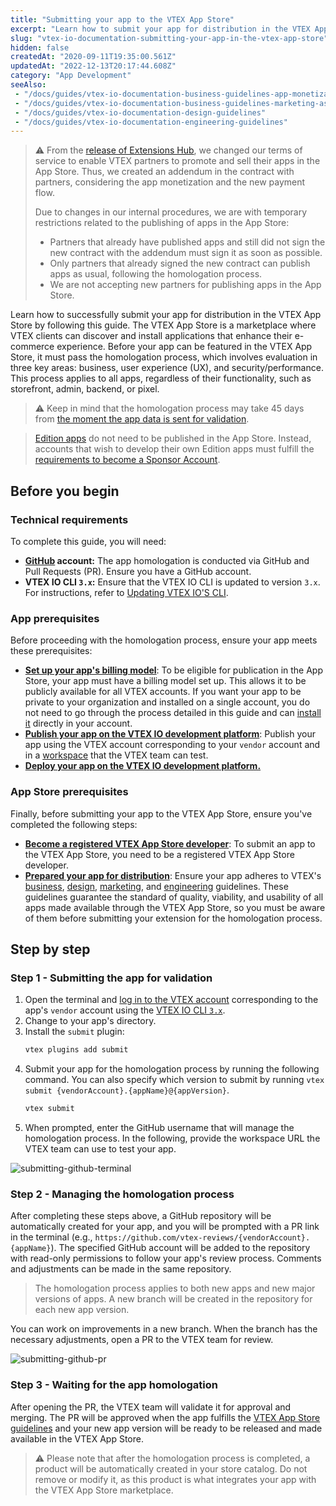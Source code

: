 ```yaml
---
title: "Submitting your app to the VTEX App Store"
excerpt: "Learn how to submit your app for distribution in the VTEX App Store."
slug: "vtex-io-documentation-submitting-your-app-in-the-vtex-app-store"
hidden: false
createdAt: "2020-09-11T19:35:00.561Z"
updatedAt: "2022-12-13T20:17:44.608Z"
category: "App Development"
seeAlso:
 - "/docs/guides/vtex-io-documentation-business-guidelines-app-monetization"
 - "/docs/guides/vtex-io-documentation-business-guidelines-marketing-assets"
 - "/docs/guides/vtex-io-documentation-design-guidelines"
 - "/docs/guides/vtex-io-documentation-engineering-guidelines"
---
```


>⚠ From the [release of Extensions Hub](https://developers.vtex.com/updates/release-notes/extensions-hub-our-new-place-to-promote-apps-and-partners-inside-vtex-admin), we changed our terms of service to enable VTEX partners to promote and sell their apps in the App Store. Thus, we created an addendum in the contract with partners, considering the app monetization and the new payment flow.
>
> Due to changes in our internal procedures, we are with temporary restrictions related to the publishing of apps in the App Store:
>
> - Partners that already have published apps and still did not sign the new contract with the addendum must sign it as soon as possible.
> - Only partners that already signed the new contract can publish apps as usual, following the homologation process.
> - We are not accepting new partners for publishing apps in the App Store.

Learn how to successfully submit your app for distribution in the VTEX App Store by following this guide. The VTEX App Store is a marketplace where VTEX clients can discover and install applications that enhance their e-commerce experience. Before your app can be featured in the VTEX App Store, it must pass the homologation process, which involves evaluation in three key areas: business, user experience (UX), and security/performance. This process applies to all apps, regardless of their functionality, such as storefront, admin, backend, or pixel.

> ⚠️ Keep in mind that the homologation process may take 45 days from [the moment the app data is sent for validation](https://developers.vtex.com/docs/guides/vtex-io-documentation-submitting-your-app-in-the-vtex-app-store#step-2-sending-the-app-data-for-validation).

> [Edition apps](https://developers.vtex.com/docs/guides/vtex-io-documentation-edition-app) do not need to be published in the App Store. Instead, accounts that wish to develop their own Edition apps must fulfill the [requirements to become a Sponsor Account](https://developers.vtex.com/docs/guides/vtex-io-documentation-becoming-a-sponsor-account).

## Before you begin

### Technical requirements

To complete this guide, you will need:

- **[GitHub](https://github.com/) account:** The app homologation is conducted via GitHub and Pull Requests (PR). Ensure you have a GitHub account.
 - **VTEX IO CLI `3.x`:** Ensure that the VTEX IO CLI is updated to version `3.x`. For instructions, refer to [Updating VTEX IO'S CLI](https://developers.vtex.com/docs/guides/vtex-io-documentation-vtex-io-cli-update).

### App prerequisites

Before proceeding with the homologation process, ensure your app meets these prerequisites:

- [**Set up your app's billing model**](https://developers.vtex.com/docs/guides/vtex-io-documentation-setting-your-apps-billing-model): To be eligible for publication in the App Store, your app must have a billing model set up. This allows it to be publicly available for all VTEX accounts. If you want your app to be private to your organization and installed on a single account, you do not need to go through the process detailed in this guide and can [install it](https://developers.vtex.com/docs/guides/vtex-io-documentation-installing-an-app) directly in your account.
- [**Publish your app on the VTEX IO development platform**](https://developers.vtex.com/docs/guides/vtex-io-documentation-publishing-an-app/): Publish your app using the VTEX account corresponding to your  `vendor` account and in a [workspace](https://developers.vtex.com/docs/guides/vtex-io-documentation-workspace/) that the VTEX team can test.
- [**Deploy your app on the VTEX IO development platform.**](https://developers.vtex.com/docs/guides/vtex-io-documentation-making-your-new-app-version-publicly-available#step-6---deploying-the-app-stable-version)
  
### App Store prerequisites

Finally, before submitting your app to the VTEX App Store, ensure you've completed the following steps:

- [**Become a registered VTEX App Store developer**](https://developers.vtex.com/docs/guides/vtex-io-documentation-becoming-a-registered-vtex-app-store-developer): To submit an app to the VTEX App Store, you need to be a registered VTEX App Store developer.
- [**Prepared your app for distribution**](https://developers.vtex.com/docs/guides/vtex-io-documentation-preparing-your-app-distribution): Ensure your app adheres to VTEX's [business](https://developers.vtex.com/docs/guides/vtex-io-documentation-business-guidelines-vtex-app-store), [design](https://developers.vtex.com/docs/guides/vtex-io-documentation-design-guidelines), [marketing](https://developers.vtex.com/docs/guides/vtex-io-documentation-business-guidelines-marketing-assets), and [engineering](https://developers.vtex.com/docs/guides/vtex-io-documentation-engineering-guidelines) guidelines. These guidelines guarantee the standard of quality, viability, and usability of all apps made available through the VTEX App Store, so you must be aware of them before submitting your extension for the homologation process.

## Step by step

### Step 1 - Submitting the app for validation

1. Open the terminal and [log in to the VTEX account](https://developers.vtex.com/docs/guides/vtex-io-documentation-vtex-io-cli-usage#logging-into-your-vtex-account) corresponding to the app's `vendor` account using the [VTEX IO CLI `3.x`](https://developers.vtex.com/docs/guides/vtex-io-documentation-vtex-io-cli-installation-and-command-reference).
2. Change to your app's directory.
3. Install the `submit` plugin:
   ```sh
   vtex plugins add submit
   ```
4. Submit your app for the homologation process by running the following command. You can also specify which version to submit by running `vtex submit {vendorAccount}.{appName}@{appVersion}`.
   ```sh
   vtex submit
   ```
5. When prompted, enter the GitHub username that will manage the homologation process. In the following, provide the workspace URL the VTEX team can use to test your app.

![submitting-github-terminal](https://cdn.jsdelivr.net/gh/vtexdocs/dev-portal-content@main/images/vtex-io-documentation-submitting-your-app-in-the-vtex-app-store-0.png)

### Step 2 - Managing the homologation process

After completing these steps above, a GitHub repository will be automatically created for your app, and you will be prompted with a PR link in the terminal (e.g., `https://github.com/vtex-reviews/{vendorAccount}.{appName}`). The specified GitHub account will be added to the repository with read-only permissions to follow your app's review process. Comments and adjustments can be made in the same repository. 

> The homologation process applies to both new apps and new major versions of apps. A new branch will be created in the repository for each new app version.

You can work on improvements in a new branch. When the branch has the necessary adjustments, open a PR to the VTEX team for review.

![submitting-github-pr](https://cdn.jsdelivr.net/gh/vtexdocs/dev-portal-content@main/images/vtex-io-documentation-submitting-your-app-in-the-vtex-app-store-1.png)

### Step 3 - Waiting for the app homologation

After opening the PR, the VTEX team will validate it for approval and merging. The PR will be approved when the app fulfills the [VTEX App Store guidelines](https://developers.vtex.com/docs/guides/vtex-io-documentation-homologation-requirements-for-vtex-app-store) and your new app version will be ready to be released and made available in the VTEX App Store.

> ⚠️ Please note that after the homologation process is completed, a product will be automatically created in your store catalog. Do not remove or modify it, as this product is what integrates your app with the VTEX App Store marketplace.
